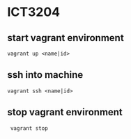 # ICT3204

## start vagrant environment
``` 
vagrant up <name|id>
```


## ssh into machine
``` 
vagrant ssh <name|id>
``` 

## stop vagrant environment
```  vagrant stop ``` 
